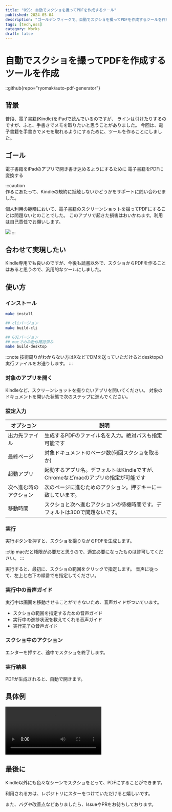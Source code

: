 ```yaml
---
title: "OSS: 自動でスクショを撮ってPDFを作成するツール"
published: 2024-05-04
description: "ゴールデンウィークで、自動でスクショを撮ってPDFを作成するツールを作成しました"
tags: [tech,oss]
category: Works
draft: false
---
```


# 自動でスクショを撮ってPDFを作成するツールを作成
::github{repo="ryomak/auto-pdf-generator"}


## 背景
普段、電子書籍(Kindle)をiPadで読んでいるのですが、
ラインは引けたりするのですが、ふと、手書きでメモを取りたいと思うことがありました。
今回は、電子書籍を手書きでメモを取れるようにするために、ツールを作ることにしました。

## ゴール
電子書籍をiPadのアプリで開き書き込めるようにするために 電子書籍をPDFに変換する

:::caution   
作るにあたって、Kindleの規約に抵触しないかどうかをサポートに問い合わせました。

個人利用の範疇において、電子書籍のスクリーンショットを撮ってPDFにすることは問題ないとのことでした。
このアプリで起きた損害はおいかねます。利用は自己責任でお願いします。


![](https://github.com/ryomak/auto-pdf-generator/assets/21288308/b61c08e0-229c-4568-9d56-bf9f16ede6a8)
:::


## 合わせて実現したい
Kindle専用でも良いのですが、今後も読書以外で、スクショからPDFを作ることはあると思うので、汎用的なツールにしました。

## 使い方
### インストール
```bash
make install

## cliバージョン
make build-cli

## GUIバージョン
## macでのみ動作確認済み
make build-desktop
```
:::note
技術周りがわからない方はXなどでDMを送っていただけるとdesktopの実行ファイルをお送りします。
:::


### 対象のアプリを開く
Kindleなど、スクリーンショットを撮りたいアプリを開いてください。
対象のドキュメントを開いた状態で次のステップに進んでください。

### 設定入力
| オプション       | 説明                                               |
|-------------|--------------------------------------------------| 
| 出力先ファイル     | 生成するPDFのファイル名を入力。絶対パスも指定可能です                     |
| 最終ページ       | 対象ドキュメントのページ数(何回スクショを取るか)                        |
| 起動アプリ       | 起動するアプリ名。デフォルトはKindleですが、Chromeなどmacのアプリの指定が可能です |
| 次へ進む時のアクション | 次のページに進むためのアクション。押すキーに一致しています。                   |
| 移動時間        | スクショと次へ進むアクションの待機時間です。デフォルトは300で問題ないです。          |


### 実行
実行ボタンを押すと、スクショを撮りながらPDFを生成します。

:::tip
macだと権限が必要だと思うので、適宜必要になったものは許可してください。
:::

実行すると、最初に、スクショの範囲をクリックで指定します。
音声に従って、左上と右下の順番でを指定してください。

### 実行中の音声ガイド
実行中は画面を移動させることができないため、音声ガイドがついています。
- スクショの範囲を指定するための音声ガイド
- 実行中の進捗状況を教えてくれる音声ガイド
- 実行完了の音声ガイド

### スクショ中のアクション
エンターを押すと、途中でスクショを終了します。

### 実行結果
PDFが生成されると、自動で開きます。


## 具体例
<video src="https://github.com/ryomak/auto-pdf-generator/assets/21288308/f6316c14-067a-45ea-9247-4f681938d2c2" controls></video>

## 最後に
Kindle以外にも色々なシーンでスクショをとって、PDFにすることができます。

利用される方は、レポジトリにスターをつけていただけると嬉しいです。  

また、バグや改善点などありましたら、IssueやPRをお待ちしております。